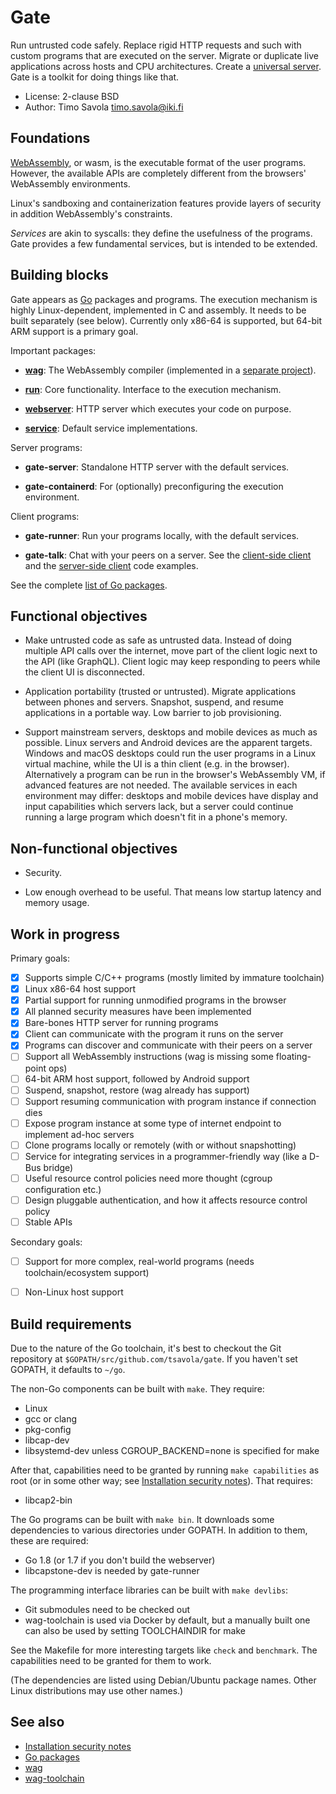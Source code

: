 # Gate

Run untrusted code safely.  Replace rigid HTTP requests and such with custom
programs that are executed on the server.  Migrate or duplicate live
applications across hosts and CPU architectures.
Create a [universal server](https://joearms.github.io/2013/11/21/My-favorite-erlang-program.html).
Gate is a toolkit for doing things like that.

- License: 2-clause BSD
- Author: Timo Savola <timo.savola@iki.fi>


## Foundations

[WebAssembly](http://webassembly.org), or wasm, is the executable format of the
user programs.  However, the available APIs are completely different from the
browsers' WebAssembly environments.

Linux's sandboxing and containerization features provide layers of security in
addition WebAssembly's constraints.

*Services* are akin to syscalls: they define the usefulness of the programs.
Gate provides a few fundamental services, but is intended to be extended.


## Building blocks

Gate appears as [Go](https://golang.org) packages and programs.  The execution
mechanism is highly Linux-dependent, implemented in C and assembly.  It needs
to be built separately (see below).  Currently only x86-64 is supported, but
64-bit ARM support is a primary goal.

Important packages:

  - [**wag**](https://godoc.org/github.com/tsavola/wag):
    The WebAssembly compiler
    (implemented in a [separate project](https://github.com/tsavola/wag)).

  - [**run**](https://godoc.org/github.com/tsavola/gate/run):
    Core functionality. Interface to the execution mechanism.

  - [**webserver**](https://godoc.org/github.com/tsavola/gate/webserver):
    HTTP server which executes your code on purpose.

  - [**service**](https://godoc.org/github.com/tsavola/gate/service):
    Default service implementations.

Server programs:

  - **gate-server**:
    Standalone HTTP server with the default services.

  - **gate-containerd**:
    For (optionally) preconfiguring the execution environment.

Client programs:

  - **gate-runner**:
    Run your programs locally, with the default services.

  - **gate-talk**:
    Chat with your peers on a server.
    See the [client-side client](examples/gate-talk/talk.go)
    and the [server-side client](examples/gate-talk/payload/talk.c) code examples.

See the complete [list of Go packages](https://godoc.org/github.com/tsavola/gate).


## Functional objectives

- Make untrusted code as safe as untrusted data.  Instead of doing multiple API
  calls over the internet, move part of the client logic next to the API (like
  GraphQL).  Client logic may keep responding to peers while the client UI is
  disconnected.

- Application portability (trusted or untrusted).  Migrate applications between
  phones and servers.  Snapshot, suspend, and resume applications in a portable
  way.  Low barrier to job provisioning.

- Support mainstream servers, desktops and mobile devices as much as possible.
  Linux servers and Android devices are the apparent targets.  Windows and
  macOS desktops could run the user programs in a Linux virtual machine, while
  the UI is a thin client (e.g. in the browser).  Alternatively a program can
  be run in the browser's WebAssembly VM, if advanced features are not needed.
  The available services in each environment may differ: desktops and mobile
  devices have display and input capabilities which servers lack, but a server
  could continue running a large program which doesn't fit in a phone's memory.


## Non-functional objectives

- Security.

- Low enough overhead to be useful.  That means low startup latency and memory
  usage.


## Work in progress

Primary goals:

  - [x] Supports simple C/C++ programs (mostly limited by immature toolchain)
  - [x] Linux x86-64 host support
  - [x] Partial support for running unmodified programs in the browser
  - [x] All planned security measures have been implemented
  - [x] Bare-bones HTTP server for running programs
  - [x] Client can communicate with the program it runs on the server
  - [x] Programs can discover and communicate with their peers on a server
  - [ ] Support all WebAssembly instructions (wag is missing some floating-point ops)
  - [ ] 64-bit ARM host support, followed by Android support
  - [ ] Suspend, snapshot, restore (wag already has support)
  - [ ] Support resuming communication with program instance if connection dies
  - [ ] Expose program instance at some type of internet endpoint to implement ad-hoc servers
  - [ ] Clone programs locally or remotely (with or without snapshotting)
  - [ ] Service for integrating services in a programmer-friendly way (like a D-Bus bridge)
  - [ ] Useful resource control policies need more thought (cgroup configuration etc.)
  - [ ] Design pluggable authentication, and how it affects resource control policy
  - [ ] Stable APIs

Secondary goals:

  - [ ] Support for more complex, real-world programs (needs toolchain/ecosystem support)
  - [ ] Non-Linux host support


## Build requirements

Due to the nature of the Go toolchain, it's best to checkout the Git repository
at `$GOPATH/src/github.com/tsavola/gate`.  If you haven't set GOPATH, it
defaults to `~/go`.

The non-Go components can be built with `make`.  They require:

  - Linux
  - gcc or clang
  - pkg-config
  - libcap-dev
  - libsystemd-dev unless CGROUP_BACKEND=none is specified for make

After that, capabilities need to be granted by running `make capabilities` as
root (or in some other way; see [Installation security notes](run/container/Security.md)).
That requires:

  - libcap2-bin

The Go programs can be built with `make bin`.  It downloads some dependencies
to various directories under GOPATH.  In addition to them, these are required:

  - Go 1.8 (or 1.7 if you don't build the webserver)
  - libcapstone-dev is needed by gate-runner

The programming interface libraries can be built with `make devlibs`:

  - Git submodules need to be checked out
  - wag-toolchain is used via Docker by default, but a manually built one can
    also be used by setting TOOLCHAINDIR for make

See the Makefile for more interesting targets like `check` and `benchmark`.
The capabilities need to be granted for them to work.

(The dependencies are listed using Debian/Ubuntu package names.  Other Linux
distributions may use other names.)


## See also

- [Installation security notes](run/container/Security.md)
- [Go packages](https://godoc.org/github.com/tsavola/gate)
- [wag](https://github.com/tsavola/wag)
- [wag-toolchain](https://github.com/tsavola/wag-toolchain)

